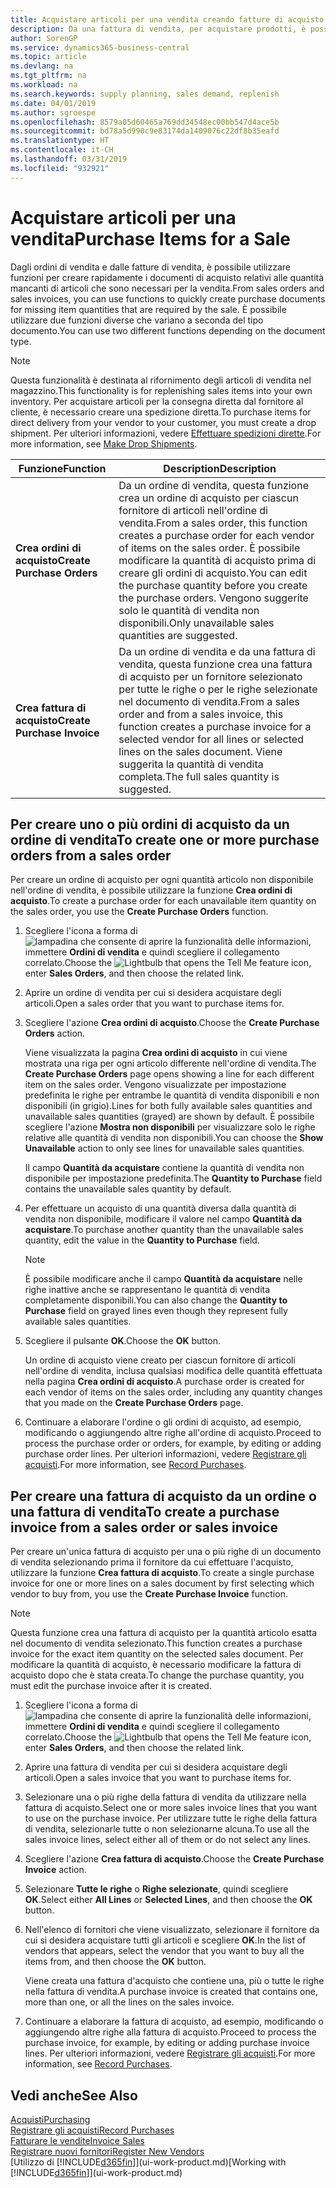 ```yaml
---
title: Acquistare articoli per una vendita creando fatture di acquisto | Documenti Microsoft
description: Da una fattura di vendita, per acquistare prodotti, è possibile creare una fattura di acquisto per un fornitore.
author: SorenGP
ms.service: dynamics365-business-central
ms.topic: article
ms.devlang: na
ms.tgt_pltfrm: na
ms.workload: na
ms.search.keywords: supply planning, sales demand, replenish
ms.date: 04/01/2019
ms.author: sgroespe
ms.openlocfilehash: 8579a05d60465a769dd34548ec00bb547d4ace5b
ms.sourcegitcommit: bd78a5d990c9e83174da1409076c22df8b35eafd
ms.translationtype: HT
ms.contentlocale: it-CH
ms.lasthandoff: 03/31/2019
ms.locfileid: "932921"
---
```

# <a name="purchase-items-for-a-sale"></a><span data-ttu-id="35e77-103">Acquistare articoli per una vendita</span><span class="sxs-lookup"><span data-stu-id="35e77-103">Purchase Items for a Sale</span></span>
<span data-ttu-id="35e77-104">Dagli ordini di vendita e dalle fatture di vendita, è possibile utilizzare funzioni per creare rapidamente i documenti di acquisto relativi alle quantità mancanti di articoli che sono necessari per la vendita.</span><span class="sxs-lookup"><span data-stu-id="35e77-104">From sales orders and sales invoices, you can use functions to quickly create purchase documents for missing item quantities that are required by the sale.</span></span> <span data-ttu-id="35e77-105">È possibile utilizzare due funzioni diverse che variano a seconda del tipo documento.</span><span class="sxs-lookup"><span data-stu-id="35e77-105">You can use two different functions depending on the document type.</span></span>

> [!Note]
> <span data-ttu-id="35e77-106">Questa funzionalità è destinata al rifornimento degli articoli di vendita nel magazzino.</span><span class="sxs-lookup"><span data-stu-id="35e77-106">This functionality is for replenishing sales items into your own inventory.</span></span> <span data-ttu-id="35e77-107">Per acquistare articoli per la consegna diretta dal fornitore al cliente, è necessario creare una spedizione diretta.</span><span class="sxs-lookup"><span data-stu-id="35e77-107">To purchase items for direct delivery from your vendor to your customer, you must create a drop shipment.</span></span> <span data-ttu-id="35e77-108">Per ulteriori informazioni, vedere [Effettuare spedizioni dirette](sales-how-drop-shipment.md).</span><span class="sxs-lookup"><span data-stu-id="35e77-108">For more information, see [Make Drop Shipments](sales-how-drop-shipment.md).</span></span>   

|<span data-ttu-id="35e77-109">Funzione</span><span class="sxs-lookup"><span data-stu-id="35e77-109">Function</span></span>|<span data-ttu-id="35e77-110">Description</span><span class="sxs-lookup"><span data-stu-id="35e77-110">Description</span></span>|
|--------|-----------|
|<span data-ttu-id="35e77-111">**Crea ordini di acquisto**</span><span class="sxs-lookup"><span data-stu-id="35e77-111">**Create Purchase Orders**</span></span>|<span data-ttu-id="35e77-112">Da un ordine di vendita, questa funzione crea un ordine di acquisto per ciascun fornitore di articoli nell'ordine di vendita.</span><span class="sxs-lookup"><span data-stu-id="35e77-112">From a sales order, this function creates a purchase order for each vendor of items on the sales order.</span></span> <span data-ttu-id="35e77-113">È possibile modificare la quantità di acquisto prima di creare gli ordini di acquisto.</span><span class="sxs-lookup"><span data-stu-id="35e77-113">You can edit the purchase quantity before you create the purchase orders.</span></span> <span data-ttu-id="35e77-114">Vengono suggerite solo le quantità di vendita non disponibili.</span><span class="sxs-lookup"><span data-stu-id="35e77-114">Only unavailable sales quantities are suggested.</span></span>
|<span data-ttu-id="35e77-115">**Crea fattura di acquisto**</span><span class="sxs-lookup"><span data-stu-id="35e77-115">**Create Purchase Invoice**</span></span>|<span data-ttu-id="35e77-116">Da un ordine di vendita e da una fattura di vendita, questa funzione crea una fattura di acquisto per un fornitore selezionato per tutte le righe o per le righe selezionate nel documento di vendita.</span><span class="sxs-lookup"><span data-stu-id="35e77-116">From a sales order and from a sales invoice, this function creates a purchase invoice for a selected vendor for all lines or selected lines on the sales document.</span></span> <span data-ttu-id="35e77-117">Viene suggerita la quantità di vendita completa.</span><span class="sxs-lookup"><span data-stu-id="35e77-117">The full sales quantity is suggested.</span></span>|

## <a name="to-create-one-or-more-purchase-orders-from-a-sales-order"></a><span data-ttu-id="35e77-118">Per creare uno o più ordini di acquisto da un ordine di vendita</span><span class="sxs-lookup"><span data-stu-id="35e77-118">To create one or more purchase orders from a sales order</span></span>
<span data-ttu-id="35e77-119">Per creare un ordine di acquisto per ogni quantità articolo non disponibile nell'ordine di vendita, è possibile utilizzare la funzione **Crea ordini di acquisto**.</span><span class="sxs-lookup"><span data-stu-id="35e77-119">To create a purchase order for each unavailable item quantity on the sales order, you use the **Create Purchase Orders** function.</span></span>

1. <span data-ttu-id="35e77-120">Scegliere l'icona a forma di ![lampadina che consente di aprire la funzionalità delle informazioni](media/ui-search/search_small.png "Informazioni sull'operazione che si desidera eseguire"), immettere **Ordini di vendita** e quindi scegliere il collegamento correlato.</span><span class="sxs-lookup"><span data-stu-id="35e77-120">Choose the ![Lightbulb that opens the Tell Me feature](media/ui-search/search_small.png "Tell me what you want to do") icon, enter **Sales Orders**, and then choose the related link.</span></span>
2. <span data-ttu-id="35e77-121">Aprire un ordine di vendita per cui si desidera acquistare degli articoli.</span><span class="sxs-lookup"><span data-stu-id="35e77-121">Open a sales order that you want to purchase items for.</span></span>
3. <span data-ttu-id="35e77-122">Scegliere l'azione **Crea ordini di acquisto**.</span><span class="sxs-lookup"><span data-stu-id="35e77-122">Choose the **Create Purchase Orders** action.</span></span>

    <span data-ttu-id="35e77-123">Viene visualizzata la pagina **Crea ordini di acquisto** in cui viene mostrata una riga per ogni articolo differente nell'ordine di vendita.</span><span class="sxs-lookup"><span data-stu-id="35e77-123">The **Create Purchase Orders** page opens showing a line for each different item on the sales order.</span></span> <span data-ttu-id="35e77-124">Vengono visualizzate per impostazione predefinita le righe per entrambe le quantità di vendita disponibili e non disponibili (in grigio).</span><span class="sxs-lookup"><span data-stu-id="35e77-124">Lines for both fully available sales quantities and unavailable sales quantities (grayed) are shown by default.</span></span> <span data-ttu-id="35e77-125">È possibile scegliere l'azione **Mostra non disponibili** per visualizzare solo le righe relative alle quantità di vendita non disponibili.</span><span class="sxs-lookup"><span data-stu-id="35e77-125">You can choose the **Show Unavailable** action to only see lines for unavailable sales quantities.</span></span>

    <span data-ttu-id="35e77-126">Il campo **Quantità da acquistare** contiene la quantità di vendita non disponibile per impostazione predefinita.</span><span class="sxs-lookup"><span data-stu-id="35e77-126">The **Quantity to Purchase** field contains the unavailable sales quantity by default.</span></span>
4. <span data-ttu-id="35e77-127">Per effettuare un acquisto di una quantità diversa dalla quantità di vendita non disponibile, modificare il valore nel campo **Quantità da acquistare**.</span><span class="sxs-lookup"><span data-stu-id="35e77-127">To purchase another quantity than the unavailable sales quantity, edit the value in the **Quantity to Purchase** field.</span></span>

    > [!NOTE]  
    >   <span data-ttu-id="35e77-128">È possibile modificare anche il campo **Quantità da acquistare** nelle righe inattive anche se rappresentano le quantità di vendita completamente disponibili.</span><span class="sxs-lookup"><span data-stu-id="35e77-128">You can also change the **Quantity to Purchase** field on grayed lines even though they represent fully available sales quantities.</span></span>
5. <span data-ttu-id="35e77-129">Scegliere il pulsante **OK**.</span><span class="sxs-lookup"><span data-stu-id="35e77-129">Choose the **OK** button.</span></span>

    <span data-ttu-id="35e77-130">Un ordine di acquisto viene creato per ciascun fornitore di articoli nell'ordine di vendita, inclusa qualsiasi modifica delle quantità effettuata nella pagina **Crea ordini di acquisto**.</span><span class="sxs-lookup"><span data-stu-id="35e77-130">A purchase order is created for each vendor of items on the sales order, including any quantity changes that you made on the **Create Purchase Orders** page.</span></span>
7. <span data-ttu-id="35e77-131">Continuare a elaborare l'ordine o gli ordini di acquisto, ad esempio, modificando o aggiungendo altre righe all'ordine di acquisto.</span><span class="sxs-lookup"><span data-stu-id="35e77-131">Proceed to process the purchase order or orders, for example, by editing or adding purchase order lines.</span></span> <span data-ttu-id="35e77-132">Per ulteriori informazioni, vedere [Registrare gli acquisti](purchasing-how-record-purchases.md).</span><span class="sxs-lookup"><span data-stu-id="35e77-132">For more information, see [Record Purchases](purchasing-how-record-purchases.md).</span></span>


## <a name="to-create-a-purchase-invoice-from-a-sales-order-or-sales-invoice"></a><span data-ttu-id="35e77-133">Per creare una fattura di acquisto da un ordine o una fattura di vendita</span><span class="sxs-lookup"><span data-stu-id="35e77-133">To create a purchase invoice from a sales order or sales invoice</span></span>
<span data-ttu-id="35e77-134">Per creare un'unica fattura di acquisto per una o più righe di un documento di vendita selezionando prima il fornitore da cui effettuare l'acquisto, utilizzare la funzione **Crea fattura di acquisto**.</span><span class="sxs-lookup"><span data-stu-id="35e77-134">To create a single purchase invoice for one or more lines on a sales document by first selecting which vendor to buy from, you use the **Create Purchase Invoice** function.</span></span>

> [!NOTE]  
>   <span data-ttu-id="35e77-135">Questa funzione crea una fattura di acquisto per la quantità articolo esatta nel documento di vendita selezionato.</span><span class="sxs-lookup"><span data-stu-id="35e77-135">This function creates a purchase invoice for the exact item quantity on the selected sales document.</span></span> <span data-ttu-id="35e77-136">Per modificare la quantità di acquisto, è necessario modificare la fattura di acquisto dopo che è stata creata.</span><span class="sxs-lookup"><span data-stu-id="35e77-136">To change the purchase quantity, you must edit the purchase invoice after it is created.</span></span>  

1. <span data-ttu-id="35e77-137">Scegliere l'icona a forma di ![lampadina che consente di aprire la funzionalità delle informazioni](media/ui-search/search_small.png "Informazioni sull'operazione che si desidera eseguire"), immettere **Ordini di vendita** e quindi scegliere il collegamento correlato.</span><span class="sxs-lookup"><span data-stu-id="35e77-137">Choose the ![Lightbulb that opens the Tell Me feature](media/ui-search/search_small.png "Tell me what you want to do") icon, enter **Sales Orders**, and then choose the related link.</span></span>
2. <span data-ttu-id="35e77-138">Aprire una fattura di vendita per cui si desidera acquistare degli articoli.</span><span class="sxs-lookup"><span data-stu-id="35e77-138">Open a sales invoice that you want to purchase items for.</span></span>
3. <span data-ttu-id="35e77-139">Selezionare una o più righe della fattura di vendita da utilizzare nella fattura di acquisto.</span><span class="sxs-lookup"><span data-stu-id="35e77-139">Select one or more sales invoice lines that you want to use on the purchase invoice.</span></span> <span data-ttu-id="35e77-140">Per utilizzare tutte le righe della fattura di vendita, selezionarle tutte o non selezionarne alcuna.</span><span class="sxs-lookup"><span data-stu-id="35e77-140">To use all the sales invoice lines, select either all of them or do not select any lines.</span></span>
4. <span data-ttu-id="35e77-141">Scegliere l'azione **Crea fattura di acquisto**.</span><span class="sxs-lookup"><span data-stu-id="35e77-141">Choose the **Create Purchase Invoice** action.</span></span>
5. <span data-ttu-id="35e77-142">Selezionare **Tutte le righe** o **Righe selezionate**, quindi scegliere **OK**.</span><span class="sxs-lookup"><span data-stu-id="35e77-142">Select either **All Lines** or **Selected Lines**, and then choose the **OK** button.</span></span>  
6. <span data-ttu-id="35e77-143">Nell'elenco di fornitori che viene visualizzato, selezionare il fornitore da cui si desidera acquistare tutti gli articoli e scegliere **OK**.</span><span class="sxs-lookup"><span data-stu-id="35e77-143">In the list of vendors that appears, select the vendor that you want to buy all the items from, and then choose the **OK** button.</span></span>

    <span data-ttu-id="35e77-144">Viene creata una fattura d'acquisto che contiene una, più o tutte le righe nella fattura di vendita.</span><span class="sxs-lookup"><span data-stu-id="35e77-144">A purchase invoice is created that contains one, more than one, or all the lines on the sales invoice.</span></span>
7. <span data-ttu-id="35e77-145">Continuare a elaborare la fattura di acquisto, ad esempio, modificando o aggiungendo altre righe alla fattura di acquisto.</span><span class="sxs-lookup"><span data-stu-id="35e77-145">Proceed to process the purchase invoice, for example, by editing or adding purchase invoice lines.</span></span> <span data-ttu-id="35e77-146">Per ulteriori informazioni, vedere [Registrare gli acquisti](purchasing-how-record-purchases.md).</span><span class="sxs-lookup"><span data-stu-id="35e77-146">For more information, see [Record Purchases](purchasing-how-record-purchases.md).</span></span>

## <a name="see-also"></a><span data-ttu-id="35e77-147">Vedi anche</span><span class="sxs-lookup"><span data-stu-id="35e77-147">See Also</span></span>
[<span data-ttu-id="35e77-148">Acquisti</span><span class="sxs-lookup"><span data-stu-id="35e77-148">Purchasing</span></span>](purchasing-manage-purchasing.md)  
[<span data-ttu-id="35e77-149">Registrare gli acquisti</span><span class="sxs-lookup"><span data-stu-id="35e77-149">Record Purchases</span></span>](purchasing-how-record-purchases.md)  
[<span data-ttu-id="35e77-150">Fatturare le vendite</span><span class="sxs-lookup"><span data-stu-id="35e77-150">Invoice Sales</span></span>](sales-how-invoice-sales.md)  
[<span data-ttu-id="35e77-151">Registrare nuovi fornitori</span><span class="sxs-lookup"><span data-stu-id="35e77-151">Register New Vendors</span></span>](purchasing-how-register-new-vendors.md)  
<span data-ttu-id="35e77-152">[Utilizzo di [!INCLUDE[d365fin](includes/d365fin_md.md)]](ui-work-product.md)</span><span class="sxs-lookup"><span data-stu-id="35e77-152">[Working with [!INCLUDE[d365fin](includes/d365fin_md.md)]](ui-work-product.md)</span></span>
